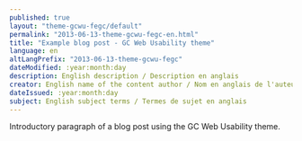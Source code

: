 ```yaml
---
published: true
layout: "theme-gcwu-fegc/default"
permalink: "2013-06-13-theme-gcwu-fegc-en.html"
title: "Example blog post - GC Web Usability theme"
language: en
altLangPrefix: "2013-06-13-theme-gcwu-fegc"
dateModified: :year:month:day
description: English description / Description en anglais
creator: English name of the content author / Nom en anglais de l'auteur du contenu
dateIssued: :year:month:day
subject: English subject terms / Termes de sujet en anglais
---
```


Introductory paragraph of a blog post using the GC Web Usability theme.
